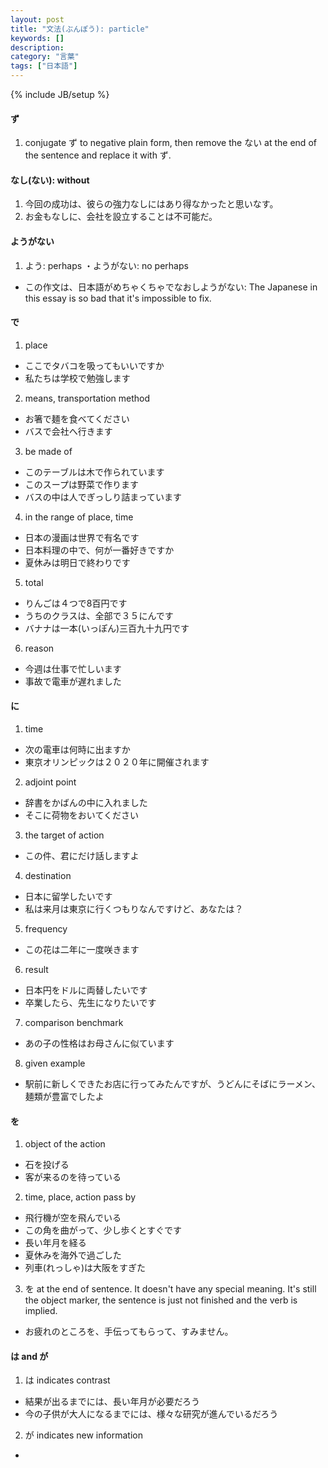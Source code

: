 ```yaml
---
layout: post
title: "文法(ぶんぽう): particle"
keywords: []
description: 
category: "言葉"
tags: ["日本語"]
---
```

{% include JB/setup %}

#### ず
1. conjugate ず to negative plain form, then remove the ない at the end of the
   sentence and replace it with ず. 





#### なし(ない): without
1. 今回の成功は、彼らの強力なしにはあり得なかったと思いなす。
2. お金もなしに、会社を設立することは不可能だ。

#### ようがない
1. よう: perhaps ・ようがない: no perhaps
- この作文は、日本語がめちゃくちゃでなおしようがない: The Japanese in this essay
  is so bad that it's impossible to fix.



#### で
1. place
- ここでタバコを吸ってもいいですか
- 私たちは学校で勉強します

2. means, transportation method
- お箸で麺を食べてください
- バスで会社へ行きます

3. be made of

- このテーブルは木で作られています
- このスープは野菜で作ります
- バスの中は人でぎっしり詰まっています

4. in the range of place, time
- 日本の漫画は世界で有名です
- 日本料理の中で、何が一番好きですか
- 夏休みは明日で終わりです

5. total
- りんごは４つで8百円です
- うちのクラスは、全部で３５にんです
- バナナは一本(いっぽん)三百九十九円です

6. reason
- 今週は仕事で忙しいます
- 事故で電車が遅れました



#### に
1. time
- 次の電車は何時に出ますか
- 東京オリンピックは２０２０年に開催されます

2. adjoint point
- 辞書をかばんの中に入れました
- そこに荷物をおいてください

3. the target of action
- この件、君にだけ話しますよ

4. destination
- 日本に留学したいです
- 私は来月は東京に行くつもりなんですけど、あなたは？

5. frequency
- この花は二年に一度咲きます

6. result
- 日本円をドルに両替したいです
- 卒業したら、先生になりたいです


7. comparison benchmark
- あの子の性格はお母さんに似ています

8. given example
- 駅前に新しくできたお店に行ってみたんですが、うどんにそばにラーメン、麺類が豊富でしたよ



#### を
1. object of the action
- 石を投げる
- 客が来るのを待っている

2. time, place, action pass by
- 飛行機が空を飛んでいる
- この角を曲がって、少し歩くとすぐです
- 長い年月を経る
- 夏休みを海外で過ごした
- 列車(れっしゃ)は大阪をすぎた

3. を at the end of sentence. It doesn't have any special meaning. It's still
   the object marker, the sentence is just not finished and the verb is implied.

- お疲れのところを、手伝ってもらって、すみません。



#### は and が

1. は indicates contrast
- 結果が出るまでには、長い年月が必要だろう
- 今の子供が大人になるまでには、様々な研究が進んでいるだろう
2. が indicates new information
-





